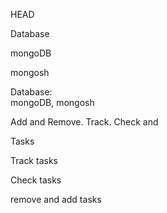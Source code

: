 

 HEAD
 
 Database
  
 mongoDB

 mongosh

 Database:  
 mongoDB, mongosh

 Add and Remove.
 Track. Check and

 Tasks

 Track tasks
  
 Check tasks

 remove and add tasks
